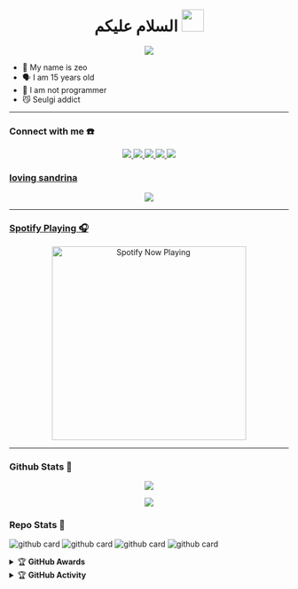 <h1 align="center">السلام عليكم <img src="https://user-images.githubusercontent.com/1303154/88677602-1635ba80-d120-11ea-84d8-d263ba5fc3c0.gif" width="40px" alt=""><br></h1>
<p align="center">
  <img src="https://telegra.ph/file/722ef39f5c62bfcc27596.jpg" />
</p>

<p align="center">

- 👼 My name is zeo 
- 🗣️ I am 15 years old 
- 🔭 I am not programmer
- 😼 Seulgi addict

</p>

------
### Connect with me ☎️
<p align="center">
  <a href="https://instagram.com/abied.gilang"><img src="https://img.shields.io/badge/Instagram-E4405F?style=for-the-badge&logo=instagram&logoColor=white"/> 
  <a href="https://wa.me/6289516207932"><img src="https://img.shields.io/badge/WhatsApp-25D366?style=for-the-badge&logo=whatsapp&logoColor=white" />
  <a href="https://t.me/bandarbokebs"><img src="https://img.shields.io/badge/Telegram-%230088cc.svg?&style=for-the-badge&logo=telegram&logoColor=white" />
  <a href="https://open.spotify.com/user/31nuzemgd72h4llo3dnl2pshegeu?si=i8TZu-ohSFCOglHWv0boaA"><img src="https://img.shields.io/badge/Spotify-25D366?style=for-the-badge&logo=spotify&logoColor=white" />
  <a href="https://github.com/zeocx"><img src="https://img.shields.io/badge/-GitHub-black?style=flat-square&logo=github" />
</p>

### loving sandrina
<p align="center">
  <img src="https://github.com/zeocx/tes/blob/main/59c9895e8b908337fdfe0.gif" />
</p>

------

### Spotify Playing 🎧

<p align="center">
  <a href="https://open.spotify.com/user/31nuzemgd72h4llo3dnl2pshegeu?si=i8TZu-ohSFCOglHWv0boaA" target="_blank"><img src="https://now-playing-on-spotify.vercel.app/api/spotify" alt="Spotify Now Playing" width="350"/></a>
</p>

------

### Github Stats 🚀

<p align="center"><a href="https://github.com/zeocx"><img src="https://github-readme-stats.vercel.app/api?username=zeocx&show_icons=true&theme=radical"></a></p>
<p align="center"><a href="https://github.com/zeocx"><img src="https://github-readme-stats.vercel.app/api/top-langs/?username=zeocx&theme=radical&layout=compact"></a></p> 

### Repo Stats 🔭
![github card](https://github-readme-stats.vercel.app/api/pin/?username=zeeoneofc&repo=api-zeeoneofc&theme=dark)
![github card](https://github-readme-stats.vercel.app/api/pin/?username=zeeoneofc&repo=Alpha-userbot&theme=nightowl)
![github card](https://github-readme-stats.vercel.app/api/pin/?username=zeeoneofc&repo=Lord-Userbot&theme=dark)
![github card](https://github-readme-stats.vercel.app/api/pin/?username=zeeoneofc&repo=zeeoneofc&theme=nightowl)


<details>
    <summary>&#127942 <b>GitHub Awards</b></summary><br/>

![Github Trophy](https://github-profile-trophy.vercel.app/?username=phaticusthiccy)

</details>

<details>
    <summary>&#127942 <b>GitHub Activity</b></summary><br/>

![Metrics](https://metrics.lecoq.io/zeeoneofc?template=classic&repositories.forks=true&languages=1&languages.colors=github&languages.threshold=0%25&config.timezone=Asia%2FMakassar)

</details> 
